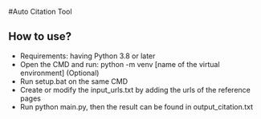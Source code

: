 #Auto Citation Tool
## How to use?
- Requirements: having Python 3.8 or later
- Open the CMD and run: python -m venv [name of the virtual environment] (Optional)
- Run setup.bat on the same CMD
- Create or modify the input_urls.txt by adding the urls of the reference pages
- Run python main.py, then the result can be found in output_citation.txt
